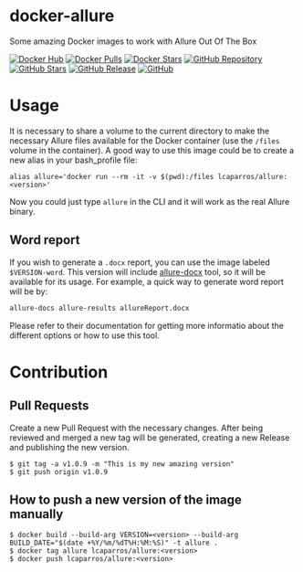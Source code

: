 # docker-allure
Some amazing Docker images to work with Allure Out Of The Box

[![Docker Hub](https://img.shields.io/static/v1.svg?color=4edafc&labelColor=555555&logoColor=ffffff&style=flat&label=lcaparros/allure&message=Docker%20Hub&logo=docker)](https://hub.docker.com/r/lcaparros/allure)
[![Docker Pulls](https://img.shields.io/docker/pulls/lcaparros/allure.svg?color=4edafc&labelColor=555555&logoColor=ffffff&style=flat&label=pulls&logo=docker)](https://hub.docker.com/r/lcaparros/allure)
[![Docker Stars](https://img.shields.io/docker/stars/lcaparros/allure.svg?color=4edafc&labelColor=555555&logoColor=ffffff&style=flat&label=stars&logo=docker)](https://hub.docker.com/r/lcaparros/allure)
[![GitHub Repository](https://img.shields.io/static/v1.svg?color=4edafc&labelColor=555555&logoColor=ffffff&style=flat&label=lcaparros/docker-allure&message=GitHub%20Repo&logo=github)](https://github.com/lcaparros/docker-allure)
[![GitHub Stars](https://img.shields.io/github/stars/lcaparros/docker-allure.svg?color=4edafc&labelColor=555555&logoColor=ffffff&style=flat&logo=github)](https://github.com/lcaparros/docker-allure)
[![GitHub Release](https://img.shields.io/github/release/lcaparros/docker-allure.svg?color=4edafc&labelColor=555555&logoColor=ffffff&style=flat&logo=github)](https://github.com/lcaparros/docker-allure/releases)
[![GitHub](https://img.shields.io/static/v1.svg?color=4edafc&labelColor=555555&logoColor=ffffff&style=flat&label=lcaparros&message=GitHub&logo=github)](https://github.com/lcaparros "view the source for all of our repositories.")

# Usage

It is necessary to share a volume to the current directory to make the necessary Allure files available for the Docker container (use the `/files` volume in the container). A good way to use this image could be to create a new alias in your bash_profile file:

```shell
alias allure='docker run --rm -it -v $(pwd):/files lcaparros/allure:<version>'
```

Now you could just type `allure` in the CLI and it will work as the real Allure binary.

## Word report

If you wish to generate a `.docx` report, you can use the image labeled `$VERSION-word`. This version will include [allure-docx](https://github.com/typhoon-hil/allure-docx) tool, so it will be available for its usage. For example, a quick way to generate word report will be by:

```bash
allure-docs allure-results allureReport.docx
```

Please refer to their documentation for getting more informatio about the different options or how to use this tool.

# Contribution

## Pull Requests

Create a new Pull Request with the necessary changes. After being reviewed and merged a new tag will be generated, creating a new Release and publishing the new version.

```shell
$ git tag -a v1.0.9 -m "This is my new amazing version"
$ git push origin v1.0.9
```

## How to push a new version of the image manually

```shell
$ docker build --build-arg VERSION=<version> --build-arg BUILD_DATE="$(date +%Y/%m/%dT%H:%M:%S)" -t allure .
$ docker tag allure lcaparros/allure:<version>
$ docker push lcaparros/allure:<version>
```
